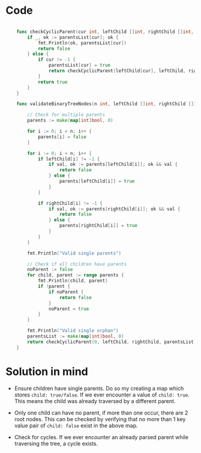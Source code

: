Code
====

```go

	func checkCyclicParent(cur int, leftChild []int, rightChild []int, parentsList map[int]bool) bool {
		if _, ok := parentsList[cur]; ok {
			fmt.Println(ok, parentsList[cur])
			return false
		} else {
			if cur != -1 {
				parentsList[cur] = true
				return checkCyclicParent(leftChild[cur], leftChild, rightChild, parentsList) && checkCyclicParent(rightChild[cur], leftChild, rightChild, parentsList)
			}
			return true
		}
	}

	func validateBinaryTreeNodes(n int, leftChild []int, rightChild []int) bool {

		// Check for multiple parents
		parents := make(map[int]bool, 0)

		for i := 0; i < n; i++ {
			parents[i] = false
		}

		for i := 0; i < n; i++ {
			if leftChild[i] != -1 {
				if val, ok := parents[leftChild[i]]; ok && val {
					return false
				} else {
					parents[leftChild[i]] = true
				}
			}

			if rightChild[i] != -1 {
				if val, ok := parents[rightChild[i]]; ok && val {
					return false
				} else {
					parents[rightChild[i]] = true
				}
			}
		}

		fmt.Println("Valid single parents")

		// Check if all children have parents
		noParent := false
		for child, parent := range parents {
			fmt.Println(child, parent)
			if !parent {
				if noParent {
					return false
				}
				noParent = true
			}
		}

		fmt.Println("Valid single orphan")
		parentsList := make(map[int]bool, 0)
		return checkCyclicParent(0, leftChild, rightChild, parentsList)
	}
```

Solution in mind
================

-	Ensure children have single parents. Do so my creating a map which stores `child: true/false`. If we ever encounter a value of `child: true`. This means the child was already traversed by a different parent.

-	Only one child can have no parent, if more than one occur, there are 2 root nodes. This can be checked by verifying that no more than 1 key value pair of `child: false` exist in the above map.

-	Check for cycles. If we ever encounter an already parsed parent while traversing the tree, a cycle exists.
